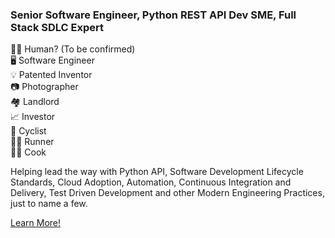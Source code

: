 ### Senior Software Engineer, Python REST API Dev SME, Full Stack SDLC Expert ###

🤷‍♂️ Human? (To be confirmed)
<br>🖥 Software Engineer
<br>💡 Patented Inventor
<br>📷 Photographer
<br>🏘 Landlord
<br>📈 Investor
<br>🚴 Cyclist
<br>🏃‍♂️ Runner
<br>👨‍🍳 Cook

Helping lead the way with Python API, Software Development Lifecycle Standards, Cloud Adoption, Automation, Continuous Integration and Delivery, Test Driven Development and other Modern Engineering Practices, just to name a few.

[Learn More!](http://joetilsed.com)

<!---
JoeTilsed/JoeTilsed is a ✨ special ✨ repository because its `README.md` (this file) appears on your GitHub profile.
You can click the Preview link to take a look at your changes.
--->
